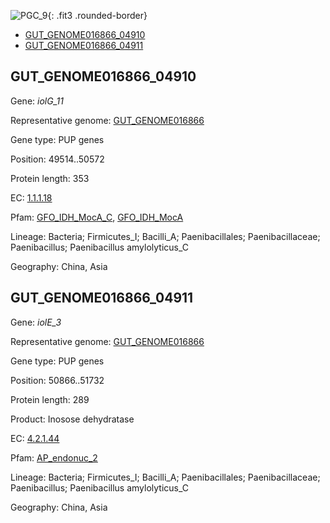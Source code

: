 ![PGC_9](../static/images/Clusters_figure/PGC_9.jpg){: .fit3 .rounded-border}

<ul id="myTab" class="nav nav-tabs">
  <li class="active">
        <a href="#tab1" data-toggle="tab">GUT_GENOME016866_04910</a>
  </li>
<li><a href="#tab2" data-toggle="tab">GUT_GENOME016866_04911</a></li>
</ul>

<div id="myTabContent" class="tab-content">
  <div class="tab-pane fade in active" id="tab1">

<h2 id="GUT_GENOME016866_04910">GUT_GENOME016866_04910</h2>
<p>Gene: <em>iolG_11</em>
<p>Representative genome: <a href="https://www.ebi.ac.uk/metagenomics/genomes/MGYG-HGUT-03072">GUT_GENOME016866</a></p>
<p>Gene type: PUP genes</p>
<p>Position: 49514..50572</p>
<p>Protein length: 353</p>
<p>EC: <a href="https://www.brenda-enzymes.org/enzyme.php?ecno=1.1.1.18">1.1.1.18</a></p>
<p>Pfam: <a href="http://pfam.xfam.org/family/GFO_IDH_MocA_C">GFO_IDH_MocA_C</a>, <a href="http://pfam.xfam.org/family/GFO_IDH_MocA">GFO_IDH_MocA</a></p>
<p>Lineage: Bacteria; Firmicutes_I; Bacilli_A; Paenibacillales; Paenibacillaceae; Paenibacillus; Paenibacillus amylolyticus_C</p>
<p>Geography: China, Asia</p>
  </div>

  <div class="tab-pane fade" id="tab2">

<h2 id="GUT_GENOME016866_04911">GUT_GENOME016866_04911</h2>
<p>Gene: <em>iolE_3</em></p>
<p>Representative genome: <a href="https://www.ebi.ac.uk/metagenomics/genomes/MGYG-HGUT-03072">GUT_GENOME016866</a></p>
<p>Gene type: PUP genes</p>
<p>Position: 50866..51732</p>
<p>Protein length: 289</p>
<p>Product: Inosose dehydratase</p>
<p>EC: <a href="https://www.brenda-enzymes.org/enzyme.php?ecno=4.2.1.44">4.2.1.44</a></p>
<p>Pfam: <a href="http://pfam.xfam.org/family/AP_endonuc_2">AP_endonuc_2</a></p>

<p>Lineage: Bacteria; Firmicutes_I; Bacilli_A; Paenibacillales; Paenibacillaceae; Paenibacillus; Paenibacillus amylolyticus_C</p>
<p>Geography: China, Asia</p>

  </div>
</div>
